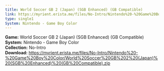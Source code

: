 ```yaml
---
title: World Soccer GB 2 (Japan) (SGB Enhanced) (GB Compatible)
link: https://myrient.erista.me/files/No-Intro/Nintendo%20-%20Game%20Boy%20Color/World%20Soccer%20GB%202%20(Japan)%20(SGB%20Enhanced)%20(GB%20Compatible).zip
type: single1
System: Nintendo - Game Boy Color
---
```

<b>Game:</b> World Soccer GB 2 (Japan) (SGB Enhanced) (GB Compatible)<br>
<b>System:</b> Nintendo - Game Boy Color<br>
<b>Collection:</b> No-Intro<br>
<b>Download:</b> https://myrient.erista.me/files/No-Intro/Nintendo%20-%20Game%20Boy%20Color/World%20Soccer%20GB%202%20(Japan)%20(SGB%20Enhanced)%20(GB%20Compatible).zip